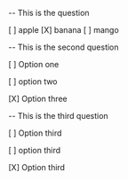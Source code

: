 -- This is the question

[ ] apple
[X] banana
[ ] mango

-- This is the second question

[ ] Option one

[ ] option two

[X] Option three

-- This is the third question

[ ] Option third

[ ] option third

[X] Option third

